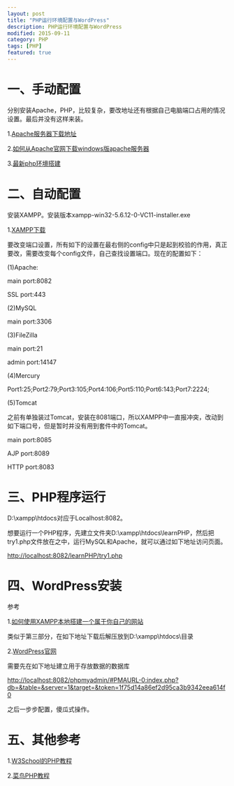 ```yaml
---
layout: post
title: "PHP运行环境配置与WordPress"
description: PHP运行环境配置与WordPress
modified: 2015-09-11
category: PHP
tags: [PHP]
featured: true
---
```


# 一、手动配置

分别安装Apache，PHP，比较复杂，要改地址还有根据自己电脑端口占用的情况设置。最后并没有这样来装。

1.[Apache服务器下载地址](http://httpd.apache.org/)

2.[如何从Apache官网下载windows版apache服务器](http://jingyan.baidu.com/article/29697b912f6539ab20de3cf8.html)

3.[最新php环境搭建](http://jingyan.baidu.com/article/154b46315242b328ca8f4101.html)

# 二、自动配置

安装XAMPP。安装版本xampp-win32-5.6.12-0-VC11-installer.exe

1.[XAMPP下载](https://www.apachefriends.org/download.html)

要改变端口设置，所有如下的设置在最右侧的config中只是起到校验的作用，真正要改，需要改变每个config文件，自己查找设置端口。现在的配置如下：

(1)Apache: 

main port:8082

SSL port:443

(2)MySQL

main port:3306

(3)FileZilla

main port:21

admin port:14147

(4)Mercury

Port1:25;Port2:79;Port3:105;Port4:106;Port5:110;Port6:143;Port7:2224;

(5)Tomcat

之前有单独装过Tomcat，安装在8081端口，所以XAMPP中一直报冲突，改动到如下端口号，但是暂时并没有用到套件中的Tomcat。

main port:8085

AJP port:8089

HTTP port:8083

# 三、PHP程序运行

D:\xampp\htdocs对应于Localhost:8082。

想要运行一个PHP程序，先建立文件夹D:\xampp\htdocs\learnPHP，然后把try1.php文件放在之中，运行MySQL和Apache，就可以通过如下地址访问页面。

<http://localhost:8082/learnPHP/try1.php>

# 四、WordPress安装

参考

1.[如何使用XAMPP本地搭建一个属于你自己的网站](http://www.chinaz.com/web/2012/0131/233229.shtml)

类似于第三部分，在如下地址下载后解压放到D:\xampp\htdocs\目录

2.[WordPress官网](https://cn.wordpress.org/)

需要先在如下地址建立用于存放数据的数据库

<http://localhost:8082/phpmyadmin/#PMAURL-0:index.php?db=&table=&server=1&target=&token=1f75d14a86ef2d95ca3b9342eea614f0>

之后一步步配置，傻瓜式操作。

# 五、其他参考

1.[W3School的PHP教程](http://www.w3school.com.cn/php/index.asp)

2.[菜鸟PHP教程](http://www.runoob.com/php/php-tutorial.html)




	